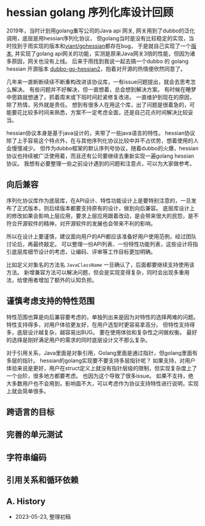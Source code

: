 <!---
markmeta_author: titlwind
markmeta_date: 2023-05-23
markmeta_title: hessian golang 序列化库设计回顾
markmeta_categories: design
markmeta_tags: hessian,design,retrospection
-->

# hessian golang 序列化库设计回顾

2019年，当时计划用golang重写公司的Java api 网关, 网关用到了dubbo的泛化调用，底层是用hessian序列化协议，
但golang当时是没有比较稳定的实现，当时找到于雨实现的版本和[viant/gohessian](https://github.com/viant/gohessian)都存在bug，
于是就自己实现了一个[版本](https://github.com/vogo/gohessian), 并实现了golang api网关的功能，实测是原来Java网关3倍的性能，但因为诸多原因，网关也没有上线。
后来于雨找到我说一起去搞一个dubbo 的 golang hessian 开源版本 [dubbo-go-hessian2](https://github.com/apache/dubbo-go-hessian2)，抱着对开源的热情便欣然同意了。

几年来一直断断续续不断重构改进该协议库，一有issue问题提出，就会去思考怎么解决。
有些问题并不好解决，但一直想着，总会想到解决方案。
有时候在睡梦中思路就想通了，抓着周末或下班时间赶紧修复改进。
一直维护到现在的原因，除了热情，另外就是责任。
想到有很多人在用这个库，出了问题是很着急的，可能要花比较多时间来熟悉，方案不一定考虑全面，还是自己花点时间解决比较妥当。

hessian协议本身是基于java设计的，夹带了一些java语言的特性。 hessian协议除了上手容易这个特点外，在与其他序列化协议比较中并不占优势，想着使用的人会慢慢减少。
但作为dubbo框架的默认序列号协议，随着dubbo的火爆，hessian协议也持续被广泛使用着，而且还有公司要继续去重新实现一遍golang hessian协议。
我想有必要整理一些之前设计遇到的问题和注意点，可以为大家做参考。


## 向后兼容

序列化协议库作为底层库，在API设计、特性功能设计上是要特别注意的，一旦发布了正式版本，则后续版本都要支持原有的设计，做到向后兼容。
底层库设计上的修改如果会影响上层应用，要求上层应用跟着改动，是会带来很大的民怨，是不符合开源软件的精神，对开源软件的发展也会带来不利的影响。

所以在设计上要谨慎，建议面向用户的API都应该准备好用户使用范例，经过团队讨论后，再最终敲定。
可以整理一份API列表、一份特性功能列表，这些设计将指引底层库细节设计的考虑，让编码、评审等工作目标更加明确。

比如定义对象名的方法名 `JavaClassName` 一旦确认了，后面都要继续支持使用该方法。
新增兼容方法可以解决问题，但会是实现变得复杂，同时会出现多重用法，给使用者增加了额外的认知负担。

## 谨慎考虑支持的特性范围

特性范围也算是向后兼容要考虑的，单独列出来是因为对特性的选择两难的问题。
特性支持得多，对用户体验更友好，在用户选型时更容易拿高分。
但特性支持得多，底层设计越复杂，越容易出BUG。
要在使用体验和复杂性之间做权衡。
最好的选择是刚好满足用户的需求的同时底层设计又不那么复杂。

对于引用关系，Java里面是对象引用，Golang里面是通过指针，但golang里面有多层的指针。
hessian的golang实现要不要支持多层指针呢？ 
如果支持，对用户体验来说是更好，用户在struct定义上就没有指针层级的限制，但实现复杂度上了一个台阶，很多地方都要考虑。
也因为这个导致了很多issue。
如果不支持，绝大多数用户也不会用到，影响面不大，可以考虑作为协议支持特性进行说明，实现上就会简单很多。

## 跨语言的目标

## 完善的单元测试

## 字符串编码

## 引用关系和循环依赖


## A. History

- 2023-05-23, 整理初稿